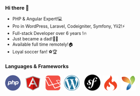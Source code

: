 ### Hi there 👋
- PHP & Angular Expert!💻
- Pro in WordPress, Laravel, Codeigniter, Symfony, Yii2!⚡
- Full-stack Developer over 6 years !🔥
- Just became a dad!💖👨
- Available full time remotely!🏠
- Loyal soccer fan! ⚽🏆

### Languages & Frameworks

<img src="https://raw.githubusercontent.com/johncui48/johncui48/main/php.png" height="auto" width="50">&nbsp;&nbsp;&nbsp;
<img src="https://raw.githubusercontent.com/johncui48/johncui48/main/angular.svg" height="48" width="48">&nbsp;&nbsp;&nbsp;
<img src="https://raw.githubusercontent.com/johncui48/johncui48/main/laravel.svg" height="auto" width="50">&nbsp;&nbsp;
<img src="https://raw.githubusercontent.com/johncui48/johncui48/main/wp.png" height="auto" width="50">&nbsp;&nbsp;&nbsp;
<img src="https://raw.githubusercontent.com/johncui48/johncui48/main/symfony.png" height="52" width="52">&nbsp;
<img src="https://raw.githubusercontent.com/johncui48/johncui48/main/codeigniter.png" height="auto" width="50">&nbsp;
<img src="https://raw.githubusercontent.com/johncui48/johncui48/main/yii.png" height="auto" width="50">
